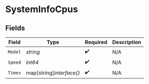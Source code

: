 # SystemInfoCpus


## Fields

| Field                    | Type                     | Required                 | Description              |
| ------------------------ | ------------------------ | ------------------------ | ------------------------ |
| `Model`                  | *string*                 | :heavy_check_mark:       | N/A                      |
| `Speed`                  | *int64*                  | :heavy_check_mark:       | N/A                      |
| `Times`                  | map[string]*interface{}* | :heavy_check_mark:       | N/A                      |